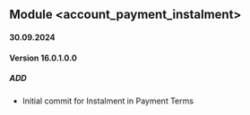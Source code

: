 ## Module <account_payment_instalment>

#### 30.09.2024
#### Version 16.0.1.0.0
##### ADD
- Initial commit for Instalment in Payment Terms
